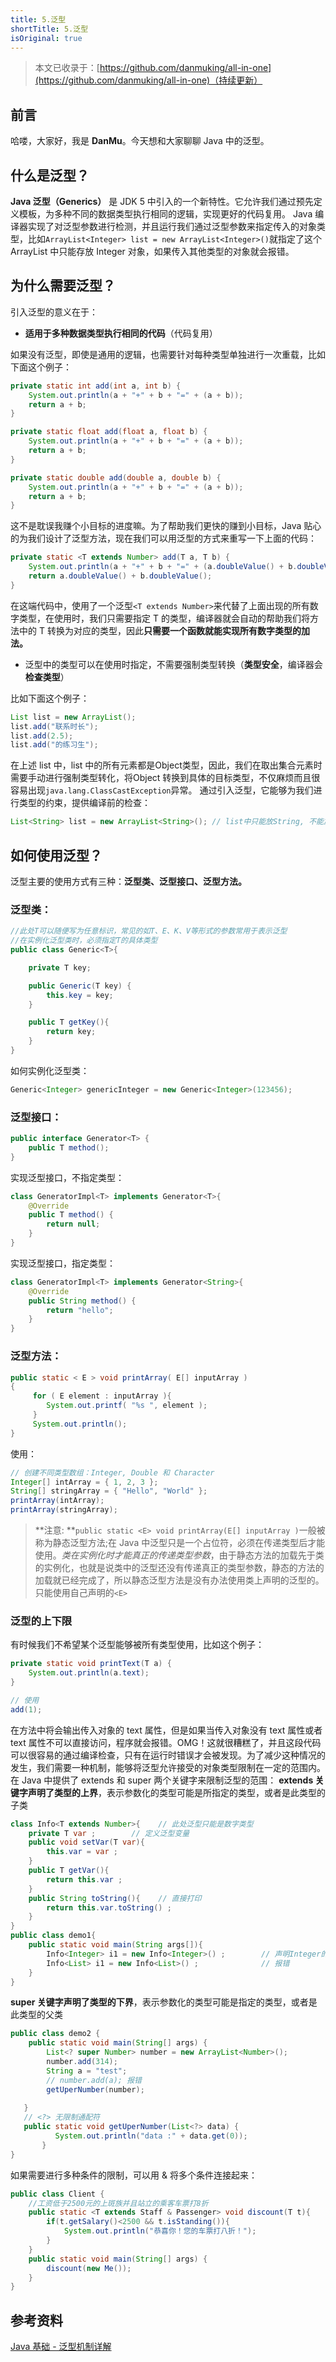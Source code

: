 ```yaml
---
title: 5.泛型
shortTitle: 5.泛型
isOriginal: true
---
```

> 本文已收录于：[https://github.com/danmuking/all-in-one](https://github.com/danmuking/all-in-one)（持续更新）

## 前言
哈喽，大家好，我是 **DanMu**。今天想和大家聊聊 Java 中的泛型。
## 什么是泛型？
**Java 泛型（Generics）** 是 JDK 5 中引入的一个新特性。它允许我们通过预先定义模板，为多种不同的数据类型执行相同的逻辑，实现更好的代码复用。
Java 编译器实现了对泛型参数进行检测，并且运行我们通过泛型参数来指定传入的对象类型，比如`ArrayList<Integer> list = new ArrayList<Integer>()`就指定了这个 ArrayList 中只能存放 Integer 对象，如果传入其他类型的对象就会报错。
## 为什么需要泛型？
引入泛型的意义在于：

- **适用于多种数据类型执行相同的代码**（代码复用）

如果没有泛型，即使是通用的逻辑，也需要针对每种类型单独进行一次重载，比如下面这个例子：
```java
private static int add(int a, int b) {
    System.out.println(a + "+" + b + "=" + (a + b));
    return a + b;
}

private static float add(float a, float b) {
    System.out.println(a + "+" + b + "=" + (a + b));
    return a + b;
}

private static double add(double a, double b) {
    System.out.println(a + "+" + b + "=" + (a + b));
    return a + b;
}
```
这不是耽误我赚个小目标的进度嘛。为了帮助我们更快的赚到小目标，Java 贴心的为我们设计了泛型方法，现在我们可以用泛型的方式来重写一下上面的代码：
```java
private static <T extends Number> add(T a, T b) {
    System.out.println(a + "+" + b + "=" + (a.doubleValue() + b.doubleValue()));
    return a.doubleValue() + b.doubleValue();
}
```
在这端代码中，使用了一个泛型`<T extends Number>`来代替了上面出现的所有数字类型，在使用时，我们只需要指定 T 的类型，编译器就会自动的帮助我们将方法中的 T 转换为对应的类型，因此**只需要一个函数就能实现所有数字类型的加法。**

- 泛型中的类型可以在使用时指定，不需要强制类型转换（**类型安全**，编译器会**检查类型**）

比如下面这个例子：
```java
List list = new ArrayList();
list.add("联系时长");
list.add(2.5);
list.add("的练习生");
```
在上述 list 中，list 中的所有元素都是Object类型，因此，我们在取出集合元素时需要手动进行强制类型转化，将Object 转换到具体的目标类型，不仅麻烦而且很容易出现`java.lang.ClassCastException`异常。
通过引入泛型，它能够为我们进行类型的约束，提供编译前的检查：
```java
List<String> list = new ArrayList<String>(); // list中只能放String, 不能放其它类型的元素
```
## 如何使用泛型？
泛型主要的使用方式有三种：**泛型类、泛型接口、泛型方法。**
### 泛型类：
```java
//此处T可以随便写为任意标识，常见的如T、E、K、V等形式的参数常用于表示泛型
//在实例化泛型类时，必须指定T的具体类型
public class Generic<T>{

    private T key;

    public Generic(T key) {
        this.key = key;
    }

    public T getKey(){
        return key;
    }
}
```
如何实例化泛型类：
```java
Generic<Integer> genericInteger = new Generic<Integer>(123456);
```
### 泛型接口：
```java
public interface Generator<T> {
    public T method();
}
```
实现泛型接口，不指定类型：
```java
class GeneratorImpl<T> implements Generator<T>{
    @Override
    public T method() {
        return null;
    }
}
```
实现泛型接口，指定类型：
```java
class GeneratorImpl<T> implements Generator<String>{
    @Override
    public String method() {
        return "hello";
    }
}
```
### 泛型方法：
```java
public static < E > void printArray( E[] inputArray )
{
     for ( E element : inputArray ){
        System.out.printf( "%s ", element );
     }
     System.out.println();
}
```
使用：
```java
// 创建不同类型数组：Integer, Double 和 Character
Integer[] intArray = { 1, 2, 3 };
String[] stringArray = { "Hello", "World" };
printArray(intArray);
printArray(stringArray);
```
> **注意: **`public static <E> void printArray(E[] inputArray )`一般被称为静态泛型方法;在 Java 中泛型只是一个占位符，必须在传递类型后才能使用。_类在实例化时才能真正的传递类型参数_，由于静态方法的加载先于类的实例化，也就是说类中的泛型还没有传递真正的类型参数，静态的方法的加载就已经完成了，所以静态泛型方法是没有办法使用类上声明的泛型的。只能使用自己声明的`<E>`

### 泛型的上下限
有时候我们不希望某个泛型能够被所有类型使用，比如这个例子：
```java
private static void printText(T a) {
    System.out.println(a.text);
}

// 使用
add(1);
```
在方法中将会输出传入对象的 text 属性，但是如果当传入对象没有 text 属性或者 text 属性不可以直接访问，程序就会报错。OMG！这就很糟糕了，并且这段代码可以很容易的通过编译检查，只有在运行时错误才会被发现。为了减少这种情况的发生，我们需要一种机制，能够将泛型允许接受的对象类型限制在一定的范围内。
在 Java 中提供了 extends 和 super 两个关键字来限制泛型的范围：
**extends 关键字声明了类型的上界**，表示参数化的类型可能是所指定的类型，或者是此类型的子类
```java
class Info<T extends Number>{    // 此处泛型只能是数字类型
    private T var ;        // 定义泛型变量
    public void setVar(T var){
        this.var = var ;
    }
    public T getVar(){
        return this.var ;
    }
    public String toString(){    // 直接打印
        return this.var.toString() ;
    }
}
public class demo1{
    public static void main(String args[]){
        Info<Integer> i1 = new Info<Integer>() ;        // 声明Integer的泛型对象
        Info<List> i1 = new Info<List>() ;              // 报错
    }
}
```
**super 关键字声明了类型的下界**，表示参数化的类型可能是指定的类型，或者是此类型的父类
```java
public class demo2 {
    public static void main(String[] args) {
        List<? super Number> number = new ArrayList<Number>();
        number.add(314);
		String a = "test";
		// number.add(a); 报错
        getUperNumber(number);
       
   }
   // <?> 无限制通配符
   public static void getUperNumber(List<?> data) {
          System.out.println("data :" + data.get(0));
       }
}
```
如果需要进行多种条件的限制，可以用 & 将多个条件连接起来：
```java
public class Client {
    //工资低于2500元的上斑族并且站立的乘客车票打8折
    public static <T extends Staff & Passenger> void discount(T t){
        if(t.getSalary()<2500 && t.isStanding()){
            System.out.println("恭喜你！您的车票打八折！");
        }
    }
    public static void main(String[] args) {
        discount(new Me());
    }
}
```
## 参考资料
[Java 基础 - 泛型机制详解](https://pdai.tech/md/java/basic/java-basic-x-generic.html)
